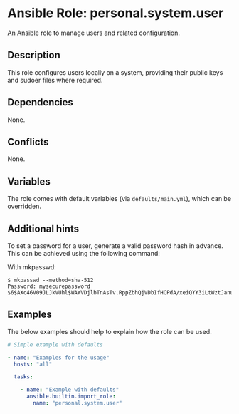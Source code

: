 # Ansible Role: personal.system.user
An Ansible role to manage users and related configuration.

## Description
This role configures users locally on a system, providing their public keys and sudoer files where required.

## Dependencies
None.

## Conflicts
None.

## Variables
The role comes with default variables (via `defaults/main.yml`), which can be overridden.

## Additional hints
To set a password for a user, generate a valid password hash in advance. This can be achieved using the following command:

With mkpasswd:

```shell
$ mkpasswd --method=sha-512
Password: mysecurepassword
$6$AXc46V09JLJkVUhl$WAWVDjlbTnAsTv.RppZbhQjVDbIfHCPdA/xeiQYY3iLtWztJanuzN3jluSXQOABybgXhOmxhAYyzzHmYbj6Oq/
```

## Examples
The below examples should help to explain how the role can be used.

```yaml
# Simple example with defaults

- name: "Examples for the usage"
  hosts: "all"

  tasks:

    - name: "Example with defaults"
      ansible.builtin.import_role:
        name: "personal.system.user"
```
